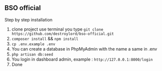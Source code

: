 ## BSO official

Step by step installation

1.  clone project use terminal you type `git clone https://github.com/destroylord/bso-official.git`
2.  `composer install` && `npm install`
3.  `cp .env.example .env`
4.  You can create a database in PhpMyAdmin with the name a same in .env
5.  `php artisan db:seed`
6.  You login in dashboard admin, example : `http://127.0.0.1:8000/login`
7.  Done